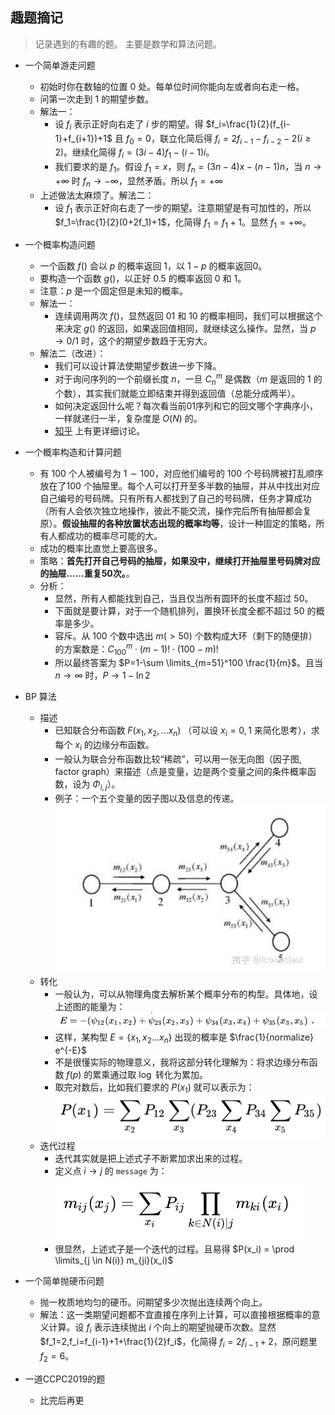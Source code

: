 ## 趣题摘记

> 记录遇到的有趣的题。
> 主要是数学和算法问题。

+ 一个简单游走问题
	- 初始时你在数轴的位置 $0$ 处。每单位时间你能向左或者向右走一格。
	- 问第一次走到 $1$ 的期望步数。
	- 解法一：
		+ 设 $f_i$ 表示正好向右走了 $i$ 步的期望。得 $f_i=\frac{1}{2}(f_{i-1}+f_{i+1})+1$ 且 $f_0=0$，联立化简后得 $f_i = 2f_{i-1}-f_{i-2}-2(i \geq 2)$。继续化简得 $f_i=(3i-4)f_1-(i-1)i$。
		+ 我们要求的是 $f_1$。假设 $f_1=x$，则 $f_n=(3n-4)x-(n-1)n$，当 $n \rightarrow +\infty$ 时 $f_n \rightarrow -\infty$，显然矛盾。所以 $f_1=+\infty$
	- 上述做法太麻烦了。解法二：
		+ 设 $f_1$ 表示正好向右走了一步的期望。注意期望是有可加性的，所以$f_1=\frac{1}{2}(0+2f_1)+1$，化简得 $f_1=f_1+1$。显然 $f_1=+\infty$。

+ 一个概率构造问题
	- 一个函数 $f()$ 会以 $p$ 的概率返回 $1$，以 $1-p$ 的概率返回0。
	- 要构造一个函数 $g()$，以正好 $0.5$ 的概率返回 $0$ 和 $1$。
	- 注意：$p$ 是一个固定但是未知的概率。
	- 解法一：
		- 连续调用两次 $f()$，显然返回 $01$ 和 $10$ 的概率相同，我们可以根据这个来决定 $g()$ 的返回，如果返回值相同，就继续这么操作。显然，当 $p \rightarrow 0/1$ 时，这个的期望步数趋于无穷大。
	- 解法二（改进）：
		- 我们可以设计算法使期望步数进一步下降。
		- 对于询问序列的一个前缀长度 $n$，一旦 $C_n^m$ 是偶数（$m$ 是返回的 $1$ 的个数），其实我们就能立即结束并得到返回值（总能分成两半）。
		- 如何决定返回什么呢？每次看当前01序列和它的回文哪个字典序小，一样就递归一半，复杂度是 $O(N)$ 的。
    	-  [知乎](https://www.zhihu.com/question/304075115) 上有更详细讨论。

+ 一个概率构造和计算问题
	- 有 $100$ 个人被编号为 $1 \sim 100$，对应他们编号的 $100$ 个号码牌被打乱顺序放在了$100$ 个抽屉里。每个人可以打开至多半数的抽屉，并从中找出对应自己编号的号码牌。只有所有人都找到了自己的号码牌，任务才算成功（所有人会依次独立地操作，彼此不能交流，操作完后所有抽屉都会复原）。**假设抽屉的各种放置状态出现的概率均等**，设计一种固定的策略，所有人都成功的概率尽可能的大。
	- 成功的概率比直觉上要高很多。
	- 策略：**首先打开自己号码的抽屉，如果没中，继续打开抽屉里号码牌对应的抽屉……重复50次。**。
	- 分析：
		+ 显然，所有人都能找到自己，当且仅当所有圆环的长度不超过 $50$。
		+ 下面就是要计算，对于一个随机排列，置换环长度全都不超过 $50$ 的概率是多少。
		+ 容斥。从 $100$ 个数中选出 $m(> 50)$ 个数构成大环（剩下的随便排）的方案数是：$C_{100}^m \cdot (m-1)! \cdot (100-m)!$
		+ 所以最终答案为 $P=1-\sum \limits_{m=51}^100 \frac{1}{m}$。且当 $n \rightarrow \infty$ 时，$P \rightarrow 1-\ln{2}$

+ BP 算法
	- 描述
		+ 已知联合分布函数 $F(x_1,x_2,...x_n)$ （可以设 $x_i=0,1$ 来简化思考），求每个 $x_i$ 的边缘分布函数。
		+ 一般认为联合分布函数比较“稀疏”，可以用一张无向图（因子图, factor graph）来描述（点是变量，边是两个变量之间的条件概率函数，设为 $\Phi_{i,j}$）。
		+ 例子：一个五个变量的因子图以及信息的传递。
		![](0801-1.png)
    - 转化
    	+ 一般认为，可以从物理角度去解析某个概率分布的构型。具体地，设上述图的能量为：
    		![](0801-2.png)
        + 这样，某构型 $E=\{x_1,x_2...x_n\}$ 出现的概率是 $\frac{1}{normalize} e^{-E}$
        + 不是很懂实际的物理意义，我将这部分转化理解为：将求边缘分布函数 $f(p)$ 的累乘通过取 $\log$ 转化为累加。
        + 取完对数后，比如我们要求的 $P(x_1)$ 就可以表示为：
        	 ![](0801-3.png)
    - 迭代过程
    	+ 迭代其实就是把上述式子不断累加求出来的过程。
    	+ 定义点 $i \rightarrow j$ 的 `message` 为：
    		![](0801-4.png)
        + 很显然，上述式子是一个迭代的过程。且易得 $P(x_i) = \prod \limits_{j \in N(i)} m_{ji}(x_i)$

+ 一个简单抛硬币问题
	- 抛一枚质地均匀的硬币。问期望多少次抛出连续两个向上。
	- 解法：这一类期望问题都不宜直接在序列上计算，可以直接根据概率的意义计算。设 $f_i$ 表示连续抛出 $i$ 个向上的期望抛硬币次数。显然 $f_1=2,f_i=f_{i-1}+1+\frac{1}{2}f_i$，化简得 $f_i=2f_{i-1}+2$，原问题里 $f_2=6$。

+ 一道CCPC2019的题
	- 比完后再更